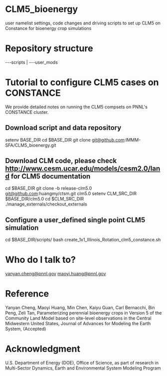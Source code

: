 # CLM5_bioenergy
user namelist settings, code changes and driving scripts to set up CLM5 on Constance for bioenergy crop simulations

# Repository structure
---scripts | ---user_mods

# Tutorial to configure CLM5 cases on CONSTANCE
We provide detailed notes on running the CLM5 compsets on PNNL's CONSTANCE cluster.

## Download script and data repository
setenv BASE_DIR <dir-of-choice>
cd $BASE_DIR
git clone git@github.com:IMMM-SFA/CLM5_bioenergy.git
  

## Download CLM code, please check http://www.cesm.ucar.edu/models/cesm2.0/land for CLM5 documentation
cd $BASE_DIR
git clone -b release-clm5.0 git@github.com:huangmy/ctsm.git clm5.0
setenv CLM_SRC_DIR $BASE_DIR/clm5.0
cd $CLM_SRC_DIR
./manage_externals/checkout_externals


## Configure a user_defined single point CLM5 simulation
cd $BASE_DIR/scripts/
bash create_1x1_Illinois_Rotation_clm5_constance.sh


# Who do I talk to?
yanyan.cheng@pnnl.gov
maoyi.huang@pnnl.gov


# Reference
Yanyan Cheng, Maoyi Huang, Min Chen, Kaiyu Guan, Carl Bernacchi, Bin Peng, Zeli Tan, Parameterizing perennial bioenergy crops in Version 5 of the Community Land Model based on site-level observations in the Central Midwestern United States, Journal of Advances for Modeling the Earth System, (Accepted)


# Acknowledgment
U.S. Department of Energy (DOE), Office of Science, as part of research in Multi-Sector Dynamics, Earth and Environmental System Modeling Program
